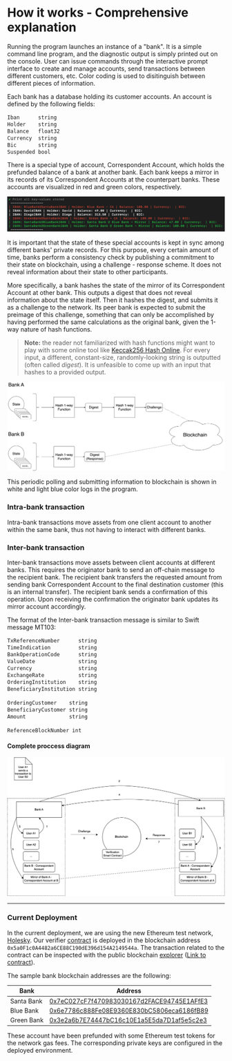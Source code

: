 # How it works - Comprehensive explanation

Running the program launches an instance of a "bank". It is a simple command line program, and the diagnostic output is simply printed out on the console. User can issue commands through the interactive prompt interface to create and manage accounts, send transactions between different customers, etc. Color coding is used to disitinguish between different pieces of information.

Each bank has a database holding its customer accounts. An account is defined by the following fields:

```
Iban      string
Holder    string
Balance   float32 
Currency  string
Bic       string
Suspended bool
```

There is a special type of account, Correspondent Account, which holds the prefunded balance of a bank at another bank. Each bank keeps a mirror in its records of its Correspondent Accounts at the counterpart banks. These accounts are visualized in red and green colors, respectively.

![picture of print accounts](print_accounts.png)

It is important that the state of these special accounts is kept in sync among different banks' private records. For this purpose, every certain amount of time, banks perform a consistency check by publishing a commitment to their state on blockchain, using a challenge - response scheme. It does not reveal information about their state to other participants.

More specifically, a bank hashes the state of the mirror of its Correspondent Account at other bank. This outputs a digest that does not reveal information about the state itself. Then it hashes the digest, and submits it as a challenge to the network. Its peer bank is expected to submit the preimage of this challenge, something that can only be accomplished by having performed the same calculations as the original bank, given the 1-way nature of hash functions.

> **Note:** the reader not familiarized with hash functions might want to play with some online tool like [Keccak256 Hash Online](https://emn178.github.io/online-tools/keccak_256.html). For every input, a different, constant-size, randomly-looking string is outputted (often called *digest*). It is unfeasible to come up with an input that hashes to a provided output.

![picture of challenge - response](challenge_response.png)

This periodic polling and submitting information to blockchain is shown in white and light blue color logs in the program.

### Intra-bank transaction
Intra-bank transactions move assets from one client account to another within the same bank, thus not having to interact with different banks.

### Inter-bank transaction
Inter-bank transactions move assets between client accounts at different banks. This requires the originator bank to send an off-chain message to the recipient bank. The recipient bank transfers the requested amount from sending bank Correspondent Account to the final destination customer (this is an internal transfer). The recipient bank sends a confirmation of this operation. Upon receiving the confirmation the originator bank updates its mirror account accordingly.

The format of the Inter-bank transaction message is similar to Swift message MT103:
```
TxReferenceNumber      string
TimeIndication         string
BankOperationCode      string
ValueDate              string
Currency               string
ExchangeRate           string
OrderingInstitution    string
BeneficiaryInstitution string

OrderingCustomer    string
BeneficiaryCustomer string
Amount              string

ReferenceBlockNumber int
```

#### Complete proccess diagram
![picture of the complete process](demo_bank_reconciliation.png)

---

### Current Deployment

In the current deployment, we are using the new Ethereum test network, [Holesky](https://holesky.etherscan.io/). Our verifier [contract](https://github.com/san-lab/immudb-tests/blockchainconnector/onchainverifier.sol) is deployed in the blockchain address `0x5a0F1c0A4482a6CE88C190dE396d154A2149544a`. The transaction related to the contract can be inspected with the public blockchain [explorer](https://holesky.etherscan.io/) ([Link to contract](https://holesky.etherscan.io/address/0x5a0F1c0A4482a6CE88C190dE396d154A2149544a)).

The sample bank blockchain addresses are the following:

Bank  | Address
------------- | -------------
Santa Bank | [0x7eC027cF7f470983030167d2FACE94745E1AFfE3](https://holesky.etherscan.io/address/0x7eC027cF7f470983030167d2FACE94745E1AFfE3)
Blue Bank | [0x6e7786c888Fe08E9360E830bC5806eca6186fB89](https://holesky.etherscan.io/address/0x6e7786c888Fe08E9360E830bC5806eca6186fB89)
Green Bank | [0x3e2a6b7E74447bC16c10E1a5E5da7D1af5e5c2e3](https://holesky.etherscan.io/address/0x3e2a6b7E74447bC16c10E1a5E5da7D1af5e5c2e3)

These account have been prefunded with some Ethereum test tokens for the network gas fees. The corresponding private keys are configured in the deployed environment.

